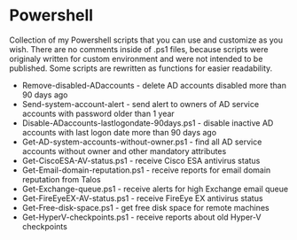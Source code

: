 # Powershell
Collection of my Powershell scripts that you can use and customize as you wish. There are no comments inside of .ps1 files, because scripts were originaly written for custom environment and were not intended to be published. Some scripts are rewritten as functions for easier readability. 

* Remove-disabled-ADaccounts - delete AD accounts disabled more than 90 days ago
* Send-system-account-alert - send alert to owners of AD service accounts with password older than 1 year
* Disable-ADaccounts-lastlogondate-90days.ps1 - disable inactive AD accounts with last logon date more than 90 days ago
* Get-AD-system-accounts-without-owner.ps1 - find all AD service accounts without owner and other mandatory attributes
* Get-CiscoESA-AV-status.ps1 - receive Cisco ESA antivirus status
* Get-Email-domain-reputation.ps1 - receive reports for email domain reputation from Talos
* Get-Exchange-queue.ps1 - receive alerts for high Exchange email queue
* Get-FireEyeEX-AV-status.ps1 - receive FireEye EX antivirus status
* Get-Free-disk-space.ps1 - get free disk space for remote machines
* Get-HyperV-checkpoints.ps1 - receive reports about old Hyper-V checkpoints
